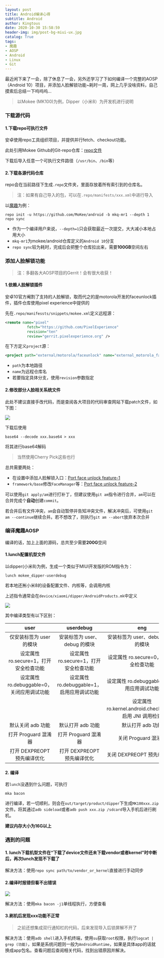 ```yaml
---
layout: post
title: Android编译心得
subtitle: Android
author: Kingtous
date: 2020-10-30 15:58:59
header-img: img/post-bg-miui-ux.jpg
catalog: True
tags:
- 魔趣
- AOSP
- Android
- Linux
- Git
---
```


最近闲下来了一会，除了休息了一会，另外还学习了下如何编译一个完整的AOSP（Android 10）项目，并添加人脸解锁功能~耗时一周，网上几乎没啥资料，自己摸索后总结一下呜呜呜...

> 以Mokee (MK100)为例，Dipper（小米8）为开发机进行说明

### 下载源代码

#### 1.下载repo可执行文件

安卓使用repo工具组织项目，并提供并行fetch、checkout功能。

此处引用Mokee Github的Git-repo仓库：[repo文件](https://github.com/MoKee/git-repo/blob/stable/repo)

下载后导入任意一个可执行文件路径（`/usr/bin`、`/bin`等）

#### 2.下载各源代码仓库

repo会在当前路径下生成`.repo`文件夹，里面存放着所有索引到的仓库名。

> 注：如果有自己导入的包，可以在`.repo/manifests/xxx.xml`中进行导入

以[魔趣](https://bbs.mokeedev.com/t/topic/627)为例：

```shell
repo init -u https://github.com/MoKee/android -b mkq-mr1 --depth 1
repo sync
```

- 作为一个编译用户来说，`--depth=1`只会获取最近一次提交，大大减小本地占用大小
- `mkq-mr1`为mokee/android仓库定义的`Android 10`分支
- `repo sync`较为耗时，完成后会把整个仓库拉出来，需要**100GB**空间左右

### 添加人脸解锁功能

> 注：多翻各大AOSP项目的Gerrit！会有很大收获！

#### 1.依赖人脸解锁插件

安卓10官方阉割了支持的人脸解锁，取而代之的是motorola开发的faceunlock插件，插件仓库使用pixel experience中提供的

先在`.repo/manifessts/snippets/mokee.xml`定义远程源：

```xml
<remote name="pixel"
          fetch="https://github.com/PixelExperience"
          revision="ten"
          review="gerrit.pixelexperience.org" />
```

在下方定义`project`源：

```xml
<project path="external/motorola/faceunlock" name="external_motorola_faceunlock" remote="pixel" />
```

- `path`为本地路径
- `name`为远程仓库名
- 若要指定具体分支，使用`revision`参数指定

#### 2.修改部分人脸相关系统文件

此处不建议直接手改代码，而是查阅各大项目的代码审查网站下载patch文件，如下图：

![](http://img.kingtous.cn/img/20201030162523.png)

下载后使用

```shell
base64 --decode xxx.base64 > xxx
```

将其进行base64解码

> 当然使用Cherry Pick这些也行

总共需要两处：

- 在设置中添加人脸解锁入口：[Port face unlock feature-1](https://gerrit.pixelexperience.org/c/packages_apps_Settings/+/5490)
- `framework/base`修改`FaceManager`等：[Port face unlock feature-2](https://gerrit.pixelexperience.org/c/frameworks_base/+/3283)

可以使用`git apply/am`进行打补丁，但建议使用`git am`指令进行合并，`am`可以在合并完成个**自动**创建`commit`。

若合并后有文件冲突，`am`会自动暂停并告知冲突文件，解决冲突后，可使用`git am --continue`继续合并。若不想改了，则执行`git am --abort`放弃本次合并

### 编译魔趣AOSP

编译的话，加上上面的源码，总共至少需要**200G**空间

#### 1.lunch配置机型文件

以dipper(小米8)为例，生成一个类似于MIUI开发版的ROM指令为：

```shell
lunch mokee_dipper-userdebug
```

若本地还🈚️小米8的设备配置文件、内核等，会调用内核

上述指令通常会在`device/xiaomi/dipper/AndroidProducts.mk`中定义

![](http://img.kingtous.cn/img/20201030161831.png)

其中编译类型有以下区别：

|                    user                    |                 userdebug                  |                           eng                            |
| :----------------------------------------: | :----------------------------------------: | :------------------------------------------------------: |
|          仅安装标签为 user 的模块          |       安装标签为 user、debug 的模块        |            安装标签为 user、debug、eng 的模块            |
|   设定属性 ro.secure=1，打开安全检查功能   |   设定属性 ro.secure=1，打开安全检查功能   |          设定属性 ro.secure=0，关闭安全检查功能          |
| 设定属性 ro.debuggable=0，关闭应用调试功能 | 设定属性 ro.debuggable=1，启用应用调试功能 |        设定属性 ro.debuggable=1，启用应用调试功能        |
|                                            |                                            | 设定属性 ro.kernel.android.checkjni=1，启用 JNI 调用检查 |
|             默认关闭 adb 功能              |             默认打开 adb 功能              |                    默认打开 adb 功能                     |
|            打开 Proguard 混淆器            |            打开 Proguard 混淆器            |                   关闭 Proguard 混淆器                   |
|        打开 DEXPREOPT 预先编译优化         |        打开 DEXPREOPT 预先编译优化         |               关闭 DEXPREOPT 预先编译优化                |

#### 2. 编译

若`lunch`没遇到什么问题，可执行

```shell
mka bacon
```

进行编译，若一切顺利，则会在`out/target/product/dipper`下生成`MK100xxx.zip`文件。将其通过`adb sideload`或者`adb push xxx.zip /sdcard`导入手机后进行刷机。

**建议内存大小为16G以上**

### 遇到的问题

#### 1. lunch下载机型文件在“下载了device文件还未下载vendor或者kernel”时中断后，再次lunch发现不下载了

解决方法：使用`repo sync path/to/vendor_or_kernel`直接进行手动同步

#### 2.编译时报错但看不出错误

![](http://img.kingtous.cn/img/20201030164623.png)

解决方法：使用`mka bacon -j1`单线程执行，方便查看

#### 3.刷机后发现xxx功能不正常

> 之前还想集成双行通知栏的代码，后来发现导入后锁屏解不开了

解决方法：使用`adb shell`进入手机终端，使用`su`获取`root`权限，执行`logcat | grep (功能)`，如果是系统问题则一般为`AndroidRuntime`，如果是具体app的话就换成app包名。查看问题后查阅相关代码，找到出错原因并解决。

